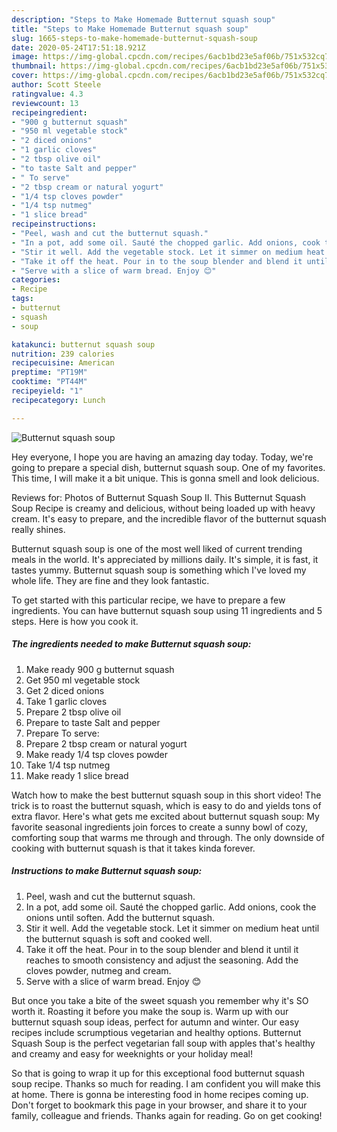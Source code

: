 ```yaml
---
description: "Steps to Make Homemade Butternut squash soup"
title: "Steps to Make Homemade Butternut squash soup"
slug: 1665-steps-to-make-homemade-butternut-squash-soup
date: 2020-05-24T17:51:18.921Z
image: https://img-global.cpcdn.com/recipes/6acb1bd23e5af06b/751x532cq70/butternut-squash-soup-recipe-main-photo.jpg
thumbnail: https://img-global.cpcdn.com/recipes/6acb1bd23e5af06b/751x532cq70/butternut-squash-soup-recipe-main-photo.jpg
cover: https://img-global.cpcdn.com/recipes/6acb1bd23e5af06b/751x532cq70/butternut-squash-soup-recipe-main-photo.jpg
author: Scott Steele
ratingvalue: 4.3
reviewcount: 13
recipeingredient:
- "900 g butternut squash"
- "950 ml vegetable stock"
- "2 diced onions"
- "1 garlic cloves"
- "2 tbsp olive oil"
- "to taste Salt and pepper"
- " To serve"
- "2 tbsp cream or natural yogurt"
- "1/4 tsp cloves powder"
- "1/4 tsp nutmeg"
- "1 slice bread"
recipeinstructions:
- "Peel, wash and cut the butternut squash."
- "In a pot, add some oil. Sauté the chopped garlic. Add onions, cook the onions until soften. Add the butternut squash."
- "Stir it well. Add the vegetable stock. Let it simmer on medium heat until the butternut squash is soft and cooked well."
- "Take it off the heat. Pour in to the soup blender and blend it until it reaches to smooth consistency and adjust the seasoning. Add the cloves powder, nutmeg and cream."
- "Serve with a slice of warm bread. Enjoy 😊"
categories:
- Recipe
tags:
- butternut
- squash
- soup

katakunci: butternut squash soup 
nutrition: 239 calories
recipecuisine: American
preptime: "PT19M"
cooktime: "PT44M"
recipeyield: "1"
recipecategory: Lunch

---
```



![Butternut squash soup](https://img-global.cpcdn.com/recipes/6acb1bd23e5af06b/751x532cq70/butternut-squash-soup-recipe-main-photo.jpg)

Hey everyone, I hope you are having an amazing day today. Today, we're going to prepare a special dish, butternut squash soup. One of my favorites. This time, I will make it a bit unique. This is gonna smell and look delicious.

Reviews for: Photos of Butternut Squash Soup II. This Butternut Squash Soup Recipe is creamy and delicious, without being loaded up with heavy cream. It&#39;s easy to prepare, and the incredible flavor of the butternut squash really shines.

Butternut squash soup is one of the most well liked of current trending meals in the world. It's appreciated by millions daily. It's simple, it is fast, it tastes yummy. Butternut squash soup is something which I've loved my whole life. They are fine and they look fantastic.


To get started with this particular recipe, we have to prepare a few ingredients. You can have butternut squash soup using 11 ingredients and 5 steps. Here is how you cook it.

<!--inarticleads1-->

##### The ingredients needed to make Butternut squash soup:

1. Make ready 900 g butternut squash
1. Get 950 ml vegetable stock
1. Get 2 diced onions
1. Take 1 garlic cloves
1. Prepare 2 tbsp olive oil
1. Prepare to taste Salt and pepper
1. Prepare  To serve:
1. Prepare 2 tbsp cream or natural yogurt
1. Make ready 1/4 tsp cloves powder
1. Take 1/4 tsp nutmeg
1. Make ready 1 slice bread


Watch how to make the best butternut squash soup in this short video! The trick is to roast the butternut squash, which is easy to do and yields tons of extra flavor. Here&#39;s what gets me excited about butternut squash soup: My favorite seasonal ingredients join forces to create a sunny bowl of cozy, comforting soup that warms me through and through. The only downside of cooking with butternut squash is that it takes kinda forever. 

<!--inarticleads2-->

##### Instructions to make Butternut squash soup:

1. Peel, wash and cut the butternut squash.
1. In a pot, add some oil. Sauté the chopped garlic. Add onions, cook the onions until soften. Add the butternut squash.
1. Stir it well. Add the vegetable stock. Let it simmer on medium heat until the butternut squash is soft and cooked well.
1. Take it off the heat. Pour in to the soup blender and blend it until it reaches to smooth consistency and adjust the seasoning. Add the cloves powder, nutmeg and cream.
1. Serve with a slice of warm bread. Enjoy 😊


But once you take a bite of the sweet squash you remember why it&#39;s SO worth it. Roasting it before you make the soup is. Warm up with our butternut squash soup ideas, perfect for autumn and winter. Our easy recipes include scrumptious vegetarian and healthy options. Butternut Squash Soup is the perfect vegetarian fall soup with apples that&#39;s healthy and creamy and easy for weeknights or your holiday meal! 

So that is going to wrap it up for this exceptional food butternut squash soup recipe. Thanks so much for reading. I am confident you will make this at home. There is gonna be interesting food in home recipes coming up. Don't forget to bookmark this page in your browser, and share it to your family, colleague and friends. Thanks again for reading. Go on get cooking!
